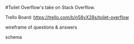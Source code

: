#Toilet Overflow's take on Stack Overflow.

Trello Board: https://trello.com/b/n58vX28s/toilet-overflow

wireframe of questions & answers


schema